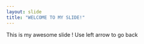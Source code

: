 ```yaml
---
layout: slide
title: "WELCOME TO MY SLIDE!"
---
```

This is my awesome slide !
Use left arrow to go back
